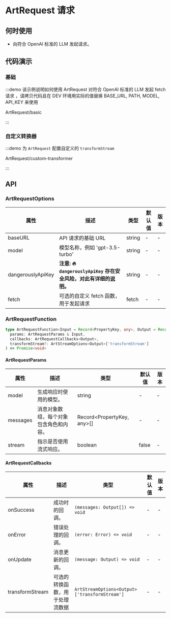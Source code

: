 # ArtRequest 请求

## 何时使用

- 向符合 OpenAI 标准的 LLM 发起请求。

## 代码演示

### 基础

:::demo 该示例说明如何使用 ArtRequest 对符合 OpenAI 标准的 LLM 发起 fetch 请求 ，请拷贝代码且在 DEV 环境用实际的值替换 BASE_URL, PATH, MODEL, API_KEY 来使用

ArtRequest/basic

:::

### 自定义转换器

:::demo 为 `ArtRequest` 配置自定义的 `transformStream`

ArtRequest/custom-transformer

:::

## API

### ArtRequestOptions

<!-- todo: add dangerouslyApiKey decs link  -->

| 属性              | 描述                                                                    | 类型   | 默认值 | 版本 |
| ----------------- | ----------------------------------------------------------------------- | ------ | ------ | ---- |
| baseURL           | API 请求的基础 URL                                                      | string | -      | -    |
| model             | 模型名称，例如 'gpt-3.5-turbo'                                          | string | -      | -    |
| dangerouslyApiKey | **注意: 🔥 `dangerouslyApiKey` 存在安全风险，对此有详细的[说明](/#)。** | string | -      | -    |
| fetch             | 可选的自定义 fetch 函数，用于发起请求                                   | fetch  | -      | -    |

### ArtRequestFunction

```ts
type ArtRequestFunction<Input = Record<PropertyKey, any>, Output = Record<string, string>> = (
  params: ArtRequestParams & Input,
  callbacks: ArtRequestCallbacks<Output>,
  transformStream?: ArtStreamOptions<Output>['transformStream']
) => Promise<void>
```

#### ArtRequestParams

| 属性     | 描述                                   | 类型                       | 默认值 | 版本 |
| -------- | -------------------------------------- | -------------------------- | ------ | ---- |
| model    | 生成响应时使用的模型。                 | string                     | -      | -    |
| messages | 消息对象数组，每个对象包含角色和内容。 | Record<PropertyKey, any>[] | -      | -    |
| stream   | 指示是否使用流式响应。                 | boolean                    | false  | -    |

#### ArtRequestCallbacks

| 属性            | 描述                           | 类型                                          | 默认值 | 版本 |
| --------------- | ------------------------------ | --------------------------------------------- | ------ | ---- |
| onSuccess       | 成功时的回调。                 | `(messages: Output[]) => void`                | -      | -    |
| onError         | 错误处理的回调。               | `(error: Error) => void`                      | -      | -    |
| onUpdate        | 消息更新的回调。               | `(message: Output) => void`                   | -      | -    |
| transformStream | 可选的转换函数，用于处理流数据 | `ArtStreamOptions<Output>['transformStream']` | -      | -    |
